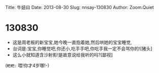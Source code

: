 Title: 牛妞曰
Date: 2013-08-30
Slug: nnsay-130830
Author: Zoom.Quiet


# 130830


- 这是周老板的新宝宝,她今晚一直抱着她,然后哄她的宝宝睡觉,
- 台词是:宝宝,你睡觉吧,你还小,吃手手吧,你吃手我一定不会骂你的![猪头]
- 这么小就知道含沙射影!是故意说给我听的吗?[鄙视]

(`粑粑:` 喂!你才4岁哪!-)


